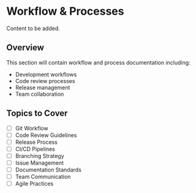 # Workflow & Processes

Content to be added.

## Overview
This section will contain workflow and process documentation including:
- Development workflows
- Code review processes
- Release management
- Team collaboration

## Topics to Cover
- [ ] Git Workflow
- [ ] Code Review Guidelines
- [ ] Release Process
- [ ] CI/CD Pipelines
- [ ] Branching Strategy
- [ ] Issue Management
- [ ] Documentation Standards
- [ ] Team Communication
- [ ] Agile Practices 